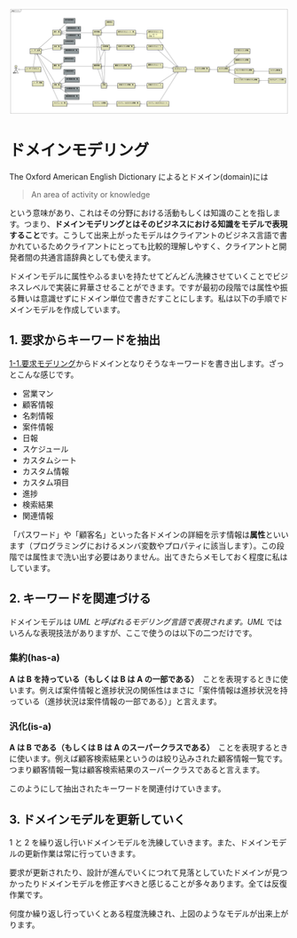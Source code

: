 ![ドメインモデル](/img/latest/domain-model.jpg)

# ドメインモデリング

The Oxford American English Dictionary によるとドメイン(domain)には

> An area of activity or knowledge

という意味があり、これはその分野における活動もしくは知識のことを指します。つまり、**ドメインモデリングとはそのビジネスにおける知識をモデルで表現すること**です。こうして出来上がったモデルはクライアントのビジネス言語で書かれているためクライアントにとっても比較的理解しやすく、クライアントと開発者間の共通言語辞典としても使えます。

ドメインモデルに属性やふるまいを持たせてどんどん洗練させていくことでビジネスレベルで実装に昇華させることができます。ですが最初の段階では属性や振る舞いは意識せずにドメイン単位で書きだすことにします。私は以下の手順でドメインモデルを作成しています。

## 1. 要求からキーワードを抽出

[1-1.要求モデリング](./1-1_business-analysis)からドメインとなりそうなキーワードを書き出します。ざっとこんな感じです。

- 営業マン
- 顧客情報
- 名刺情報
- 案件情報
- 日報
- スケジュール
- カスタムシート
- カスタム情報
- カスタム項目
- 進捗
- 検索結果
- 関連情報

「パスワード」や「顧客名」といった各ドメインの詳細を示す情報は**属性**といいます（プログラミングにおけるメンバ変数やプロパティに該当します）。この段階では属性まで洗い出す必要はありません。出てきたらメモしておく程度に私はしています。

## 2. キーワードを関連づける

ドメインモデルは _UML_ _と呼ばれるモデリング言語で表現されます。UML_ ではいろんな表現技法がありますが、ここで使うのは以下の二つだけです。

### 集約(has-a)

**A は B を持っている（もしくは B は A の一部である）**　ことを表現するときに使います。例えば案件情報と進捗状況の関係性はまさに「案件情報は進捗状況を持っている（進捗状況は案件情報の一部である）」と言えます。

### 汎化(is-a)

**A は B である（もしくは B は A のスーパークラスである）**　ことを表現するときに使います。例えば顧客検索結果というのは絞り込みされた顧客情報一覧です。つまり顧客情報一覧は顧客検索結果のスーパークラスであると言えます。

このようにして抽出されたキーワードを関連付けていきます。

## 3. ドメインモデルを更新していく

1 と 2 を繰り返し行いドメインモデルを洗練していきます。また、ドメインモデルの更新作業は常に行っていきます。

要求が更新されたり、設計が進んでいくにつれて見落としていたドメインが見つかったりドメインモデルを修正すべきと感じることが多々あります。全ては反復作業です。

何度か繰り返し行っていくとある程度洗練され、上図のようなモデルが出来上がります。
